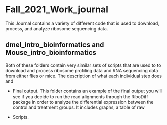 # Fall_2021_Work_journal
This Journal contains a variety of different code that is used to download, process, and analyze ribosome sequencing data. 

## dmel_intro_bioinformatics and Mouse_intro_bioinformatics
Both of these folders contain very similar sets of scripts that are used to to download and process ribosome profiling data and RNA sequencing data from either flies or mice. The description of what each individual step does and 

- Final output. 
This folder contains an example of the final output you will see if you decide to run the read alignments through the RiboDiff package in order to analyze the differential expression between the control and treatment groups. It includes graphs, a table of raw

- Scripts. 


